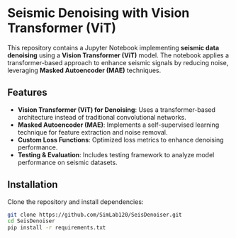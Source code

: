 # Seismic Denoising with Vision Transformer (ViT)

This repository contains a Jupyter Notebook implementing **seismic data denoising** using a **Vision Transformer (ViT)** model. The notebook applies a transformer-based approach to enhance seismic signals by reducing noise, leveraging **Masked Autoencoder (MAE)** techniques.

## Features
- **Vision Transformer (ViT) for Denoising**: Uses a transformer-based architecture instead of traditional convolutional networks.
- **Masked Autoencoder (MAE)**: Implements a self-supervised learning technique for feature extraction and noise removal.
- **Custom Loss Functions**: Optimized loss metrics to enhance denoising performance.
- **Testing & Evaluation**: Includes testing framework to analyze model performance on seismic datasets.

## Installation
Clone the repository and install dependencies:
```bash
git clone https://github.com/SimLab120/SeisDenoiser.git
cd SeisDenoiser
pip install -r requirements.txt

